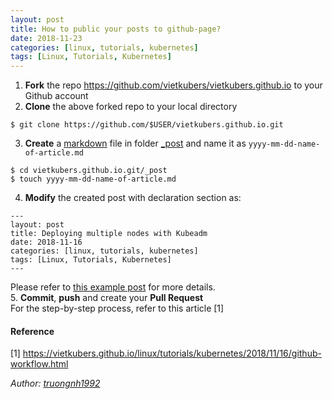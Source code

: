 ```yaml
---
layout: post
title: How to public your posts to github-page?
date: 2018-11-23
categories: [linux, tutorials, kubernetes]
tags: [Linux, Tutorials, Kubernetes]
---
```


1. **Fork** the repo https://github.com/vietkubers/vietkubers.github.io to your Github account
2. **Clone** the above forked repo to your local directory
```
$ git clone https://github.com/$USER/vietkubers.github.io.git
```
3. **Create** a [markdown](https://github.com/adam-p/markdown-here/wiki/Markdown-Cheatsheet) file in folder [_post](https://github.com/vietkubers/vietkubers.github.io/tree/master/_posts) and name it as `yyyy-mm-dd-name-of-article.md`
```
$ cd vietkubers.github.io.git/_post
$ touch yyyy-mm-dd-name-of-article.md
```
4. **Modify** the created post with declaration section as:
```
---
layout: post
title: Deploying multiple nodes with Kubeadm
date: 2018-11-16
categories: [linux, tutorials, kubernetes]
tags: [Linux, Tutorials, Kubernetes]
---
```
Please refer to [this example post](https://raw.githubusercontent.com/vietkubers/vietkubers.github.io/master/_posts/2018-11-21-deploying-multiplenodes-with-kubeadm.md) for more details.  
5. **Commit**, **push** and create your **Pull Request**  
For the step-by-step process, refer to this article [1]

#### Reference

[1] https://vietkubers.github.io/linux/tutorials/kubernetes/2018/11/16/github-workflow.html  



*Author: [truongnh1992](https://github.com/truongnh1992)*
